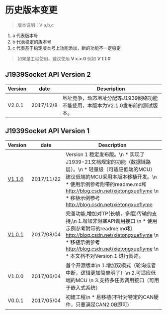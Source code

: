 ﻿
# 历史版本变更 


> 版本说明：V a,b,c
 1. a 代表版本号
 2. b 代表稳定的版本号
 3. c 代表基于稳定版本号上功能添加，新的功能不一定稳定

> 如果是工程使用，建议使用 **V x.x.0**  例如 ***V 1.1.0***

## J1939Socket API Version 2 

Version  | date |Description
------------- | ------------- | -------------
V2.0.1  |2017/12/8| 地址竞争，动态地址分配等J1939网络功能不能使用，本版本为V2.1.0发布前的测试版本。


## J1939Socket API Version 1   

Version  | date | Description
------------- | ------------- | -------------
[V1.1.0]  | 2017/11/22 | Version 1 稳定发布版。\n * 实现了J1939-21文档规定的功能（数据链路层）。\n * 轻量级（可适应低端的MCU）建议低端的MCU采用本版本移植开发。\n * 使用示例参考附带的readme.md和<http://blog.csdn.net/xietongxueflyme> \n * 移植示例参考 <http://blog.csdn.net/xietongxueflyme> 
[V1.0.1]  | 2017/08/04 | 完善功能,增加对TP(长帧，多组)传输的支持,\n 1.增加非阻塞API调用接口 \n * 使用示例参考附带的readme.md和<http://blog.csdn.net/xietongxueflyme> \n * 移植示例参考 <http://blog.csdn.net/xietongxueflyme> \n * 本文档不对Version 1 进行阐述。
V1.0.0  | 2017/06/04 | 首个开源版本\n 1.增加双模式（轮询或者中断，逻辑更加简单明了）\n 2.可适应低端的MCU \n 3.支持多任务调用接口（可用于嵌入式系统）
V0.0.1  | 2017/05/04 | 初建工程\n * 易移植(不针对特定的CAN硬件，只要满足CAN2.0B即可)

[V1.1.0]: https://github.com/XeiTongXueFlyMe/J1939/releases/tag/v1.1.0  "V1.1.0下载地址"
[V1.0.1]: https://github.com/XeiTongXueFlyMe/J1939/releases/tag/V1.01  "V1.0.1下载地址" 



